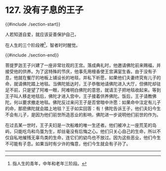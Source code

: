 # 127. 没有子息的王子
{{#include ./section-start}}

人若知道自爱，就应该妥善保护自己，

在人生的三个阶段裡[^1]，智者时时醒觉。

{{#include ./section-end}}

菩提罗迦王子兴建了一座非常壮观的王宫。落成典礼时，他邀请佛陀前来赐福，并接受他的供养。为了这特殊的节庆，他事先用檀香使王宫满室生香。由于没有子息，他就在餐厅的地板上铺设长的地毯，并私下祈愿，如果他们夫妻终究有儿子的命，就请佛陀踏上地毯。当佛陀抵达时，王子恭敬地请佛陀进入大厅，但佛陀却驻足不前，只是望了阿难一眼，阿难明白佛陀的意思，就请王子把地毯收起来。等到王子叫人移走地毯后，佛陀才进入宫中，王子接着供养佛陀。饭后，王子请教佛陀，何以要求撤走地毯。佛陀反过来问王子是否曾暗中许愿：如果命中注定有儿子的命，那麽佛陀就会踏上地毯？王子如实回答：有！佛陀告诉王子，他们夫妇今生不会有儿子，是因为他们前世所造恶业的影响，佛陀进一步说明他们前世的作为。

在过去某一世时，王子夫妇是一次船难的唯一生还者。他们被冲上一座荒芜的岛屿，只能吃鸟和鸟蛋为生，却丝毫没有后悔之心。他们只关心自己的生命，所以不仅自私地摧残无辜鸟类的生命，连它们的幼鸟也不放过。因为这些恶业，他们今生不可能有子息。如果当时有少许的悔意，他们今生就会有子孙了。


---



[^1]: 指人生的青年，中年和老年三阶段。

